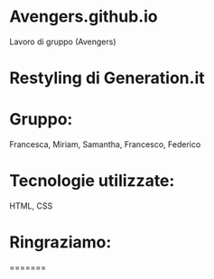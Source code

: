 # Avengers.github.io
Lavoro di gruppo (Avengers)

# Restyling di Generation.it

# Gruppo: 
Francesca, Miriam, Samantha, Francesco, Federico

# Tecnologie utilizzate: 
HTML, CSS

# Ringraziamo: 

=======

